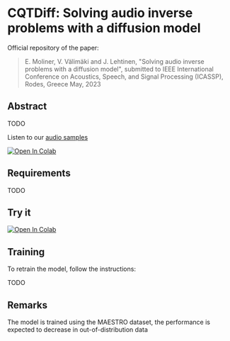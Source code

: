 # CQTDiff: Solving audio inverse problems with a diffusion model

Official repository of the paper:

> E. Moliner, V. Välimäki and J. Lehtinen, "Solving audio inverse problems with a diffusion model", submitted to IEEE International Conference on Acoustics, Speech, and Signal Processing (ICASSP), Rodes, Greece May, 2023

## Abstract
TODO

Listen to our [audio samples](http://research.spa.aalto.fi/publications/papers/icassp23-cqt-diff/)

[![Open In Colab](https://colab.research.google.com/assets/colab-badge.svg)](https://colab.research.google.com/github/eloimoliner/CQTdiff/blob/main/notebook/demo.ipynb)

## Requirements
TODO

## Try it

[![Open In Colab](https://colab.research.google.com/assets/colab-badge.svg)](https://colab.research.google.com/github/eloimoliner/CQTdiff/blob/main/notebook/demo.ipynb)


## Training
To retrain the model, follow the instructions:

TODO

## Remarks

The model is trained using the MAESTRO dataset, the performance is expected to decrease in out-of-distribution data
